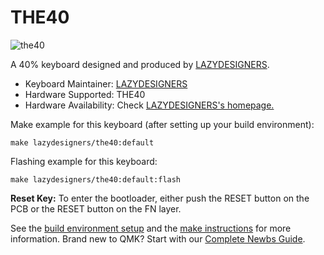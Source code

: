 # THE40

![the40](https://i.loli.net/2020/12/27/6u9UpyPJCWVEgwM.jpg)

A 40% keyboard designed and produced by [LAZYDESIGNERS](http://lazydesigners.cn).

* Keyboard Maintainer: [LAZYDESIGNERS](https://github.com/jackytrabbit)
* Hardware Supported: THE40
* Hardware Availability: Check [LAZYDESIGNERS's homepage.](http://lazydesigners.cn)

 Make example for this keyboard (after setting up your build environment):

    make lazydesigners/the40:default

 Flashing example for this keyboard:

    make lazydesigners/the40:default:flash

**Reset Key:** To enter the bootloader, either push the RESET button on the PCB or the RESET button on the FN layer.

See the [build environment setup](https://docs.qmk.fm/#/getting_started_build_tools) and the [make instructions](https://docs.qmk.fm/#/getting_started_make_guide) for more information. Brand new to QMK? Start with our [Complete Newbs Guide](https://docs.qmk.fm/#/newbs).
